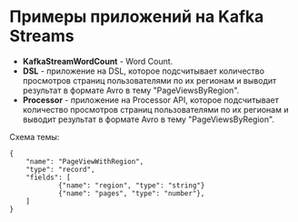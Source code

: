 # Примеры приложений на Kafka Streams

* **KafkaStreamWordCount** - Word Count.
* **DSL** - приложение на DSL, которое подсчитывает количество просмотров страниц пользователями по их регионам и выводит результат в формате Avro в тему "PageViewsByRegion".
* **Processor** - приложение на Processor API, которое подсчитывает количество просмотров страниц пользователями по их регионам и выводит результат в формате Avro в тему "PageViewsByRegion".

Схема темы:
```
{
	"name": "PageViewWithRegion",
	"type": "record",
	"fields": [
     		{"name": "region", "type": "string"}
     		{"name": "pages", "type": "number"},
	]
}
```
